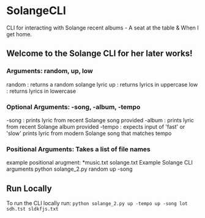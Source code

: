 # SolangeCLI
CLI for interacting with Solange recent albums - A seat at the table &amp; When I get home.

## Welcome to the Solange CLI for her later works!
### Arguments: random, up, low
random : returns a random solange lyric
up : returns lyrics in uppercase
low : returns lyrics in lowercase
### Optional Arguments: -song, -album, -tempo
-song :  prints lyric from recent Solange song provided
-album : prints lyric from recent Solange album provided
-tempo : expects input of 'fast' or 'slow' prints lyric from modern Solange song that matches tempo
### Positional Arguments: Takes a list of file names
example positional arugment: *music.txt solange.txt
Example Solange CLI arguments
python solange_2.py random up -song

## Run Locally
To run the CLI locally run: `python solange_2.py up -tempo up -song lot sdh.tst sldkfjs.txt`
